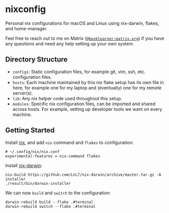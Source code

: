 # nixconfig

Personal nix configurations for macOS and Linux using nix-darwin, flakes, and home-manager.

Feel free to reach out to me on Matrix ([`@booklearner:matrix.org`](https://matrix.to/#/@booklearner:matrix.org)) if you have any questions and need any help setting up your own system.

## Directory Structure

- `configs`: Static configuration files, for example git, vim, ssh, etc. configuration files.
- `hosts`: Each machine maintained by this nix flake setup has its own file in here, for example one for my laptop and (eventually) one for my remote server(s).
- `lib`: Any nix helper code used throughout this setup.
- `modules`: Specific nix configuration files, can be imported and shared across hosts. For example, setting up developer tools we want on every machine.

## Getting Started

Install [nix](https://nixos.org/download.html), and add `nix` command and `flakes` to configuration:

```
# ~/.config/nix/nix.conf
experimental-features = nix-command flakes
```

Install [nix-darwin](https://github.com/LnL7/nix-darwin):

```
nix-build https://github.com/LnL7/nix-darwin/archive/master.tar.gz -A installer
./result/bin/darwin-installer
```

We can now `build` and `switch` to the configuration:

```
darwin-rebuild build --flake .#terminal
darwin-rebuild switch --flake .#terminal
```

